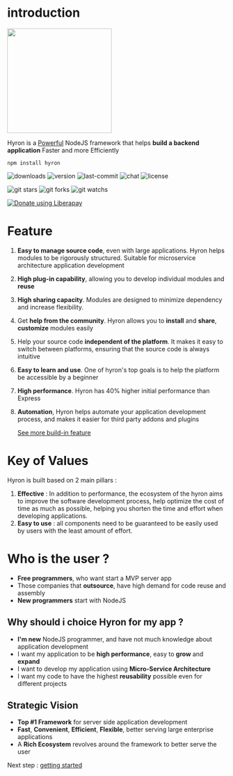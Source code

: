 # introduction

<img src='https://i.imgur.com/mAjPWAu.png' width=240/>

Hyron is a [Powerful](benchmark.md) NodeJS framework that helps **build a backend application** Faster and more Efficiently

```
npm install hyron
```

![downloads](https://img.shields.io/npm/dw/hyron.svg?style=flat-square)
![version](https://img.shields.io/npm/v/hyron.svg?style=flat-square)
![last-commit](https://img.shields.io/github/last-commit/hyron-group/hyron.svg?style=flat-square)
![chat](https://img.shields.io/gitter/room/hyron-group/community.svg?style=flat-square)
![license](https://img.shields.io/npm/l/hyron.svg?style=flat-square)

![git stars](https://img.shields.io/github/stars/hyron-group/hyron.svg?style=social)
![git forks](https://img.shields.io/github/forks/hyron-group/hyron.svg?style=social)
![git watchs](https://img.shields.io/github/watchers/hyron-group/hyron.svg?style=social)

<script src="https://liberapay.com/thangdjw/widgets/button.js"></script>
<noscript><a href="https://liberapay.com/thangdjw/donate"><img alt="Donate using Liberapay" src="https://liberapay.com/assets/widgets/donate.svg"></a></noscript>


# Feature

1. **Easy to manage source code**, even with large applications. Hyron helps modules to be rigorously structured. Suitable for microservice architecture application development
2. **High plug-in capability**, allowing you to develop individual modules and **reuse**
3. **High sharing capacity**. Modules are designed to minimize dependency and increase flexibility.
4. Get **help from the community**. Hyron allows you to **install** and **share**, **customize** modules easily
5. Help your source code **independent of the platform**. It makes it easy to switch between platforms, ensuring that the source code is always intuitive
6. **Easy to learn and use**. One of hyron's top goals is to help the platform be accessible by a beginner
7. **High performance**. Hyron has 40% higher initial performance than Express
8. **Automation**, Hyron helps automate your application development process, and makes it easier for third party addons and plugins

    [See more build-in feature](./buildin-features)

# Key of Values

Hyron is built based on 2 main pillars :

1. **Effective** : In addition to performance, the ecosystem of the hyron aims to improve the software development process, help optimize the cost of time as much as possible, helping you shorten the time and effort when developing applications.
2. **Easy to use** : all components need to be guaranteed to be easily used by users with the least amount of effort.


# Who is the user ?

-   **Free programmers**, who want start a MVP server app
-   Those companies that **outsource**, have high demand for code reuse and assembly
-   **New programmers** start with NodeJS

## Why should i choice Hyron for my app ?

-   **I'm new** NodeJS programmer, and have not much knowledge about application development
-   I want my application to be **high performance**, easy to **grow** and **expand**
-   I want to develop my application using **Micro-Service Architecture**
-   I want my code to have the highest **reusability** possible even for different projects

## Strategic Vision

-   **Top \#1 Framework** for server side application development
-   **Fast**, **Convenient**, **Efficient**, **Flexible**, better serving large enterprise applications
-   A **Rich Ecosystem** revolves around the framework to better serve the user

Next step : [getting started](geting-started.md)
